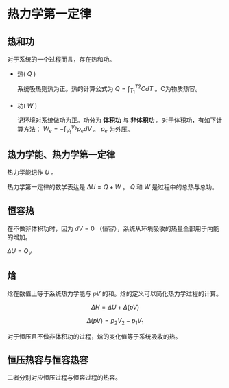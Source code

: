 # 热力学第一定律

## 热和功

对于系统的一个过程而言，存在热和功。

* 热( $Q$ )

    系统吸热则热为正。热的计算公式为 $Q=\int_{T_1}^{T2}CdT$ 。C为物质热容。

* 功( $W$ )

    记环境对系统做功为正。功分为 **体积功** 与 **非体积功** 。对于体积功，有如下计算方法： $W_e=-\int_{V_1}^{V_2}p_edV$ 。 $p_e$ 为外压。

## 热力学能、热力学第一定律

热力学能记作 $U$ 。

热力学第一定律的数学表达是 $\Delta U=Q+W$ 。 $Q$ 和 $W$ 是过程中的总热与总功。

## 恒容热

在不做非体积功时，因为 $dV=0$ （恒容），系统从环境吸收的热量全部用于内能的增加。

$\Delta U=Q_V$

## 焓

焓在数值上等于系统热力学能与 $pV$ 的和。焓的定义可以简化热力学过程的计算。

$$\Delta H = \Delta U + \Delta (pV)$$

$$\Delta(pV)=p_2V_2-p_1V_1$$

对于恒压且不做非体积功的过程，焓的变化值等于系统吸收的热。

## 恒压热容与恒容热容

二者分别对应恒压过程与恒容过程的热容。

